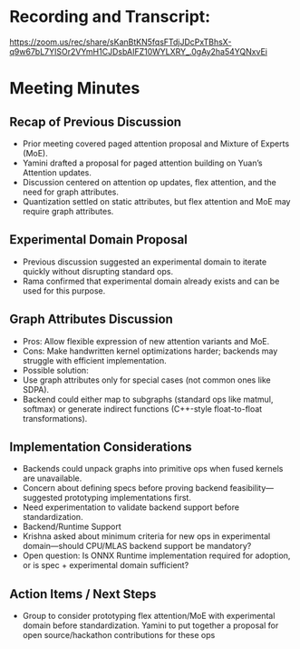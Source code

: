 # Recording and Transcript:

https://zoom.us/rec/share/sKanBtKN5fqsFTdjJDcPxTBhsX-q9w67bL7YISOr2VYmH1CJDsbAIFZ10WYLXRY_.0gAy2ha54YQNxvEi

# Meeting Minutes

##	Recap of Previous Discussion
- Prior meeting covered paged attention proposal and Mixture of Experts (MoE).
- Yamini drafted a proposal for paged attention building on Yuan’s Attention updates.
- Discussion centered on attention op updates, flex attention, and the need for graph attributes.
- Quantization settled on static attributes, but flex attention and MoE may require graph attributes.

## Experimental Domain Proposal
- Previous discussion suggested an experimental domain to iterate quickly without disrupting standard ops.
- Rama confirmed that experimental domain already exists and can be used for this purpose.

##	Graph Attributes Discussion
-	Pros: Allow flexible expression of new attention variants and MoE.
-	Cons: Make handwritten kernel optimizations harder; backends may struggle with efficient implementation.
-	Possible solution:
  -	Use graph attributes only for special cases (not common ones like SDPA).
  -	Backend could either map to subgraphs (standard ops like matmul, softmax) or generate indirect functions (C++-style float-to-float transformations).

## Implementation Considerations
-	Backends could unpack graphs into primitive ops when fused kernels are unavailable.
-	Concern about defining specs before proving backend feasibility—suggested prototyping implementations first.
-	Need experimentation to validate backend support before standardization.
-	Backend/Runtime Support
  -	Krishna asked about minimum criteria for new ops in experimental domain—should CPU/MLAS backend support be mandatory? 
  - Open question: Is ONNX Runtime implementation required for adoption, or is spec + experimental domain sufficient?

## Action Items / Next Steps
-	Group to consider prototyping flex attention/MoE with experimental domain before standardization. Yamini to put together a proposal for open source/hackathon contributions for these ops
